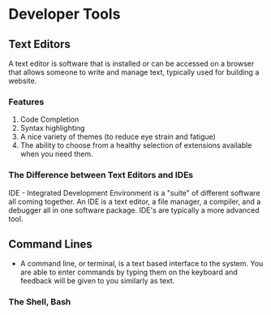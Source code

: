 # Developer Tools

## Text Editors

A text editor is software that is installed or can be accessed on a browser that allows someone to write and manage text, typically used for building a website.

### Features

1. Code Completion
1. Syntax highlighting
1. A nice variety of themes (to reduce eye strain and fatigue)
1. The ability to choose from a healthy selection of extensions available when you need them.

### The Difference between Text Editors and IDEs

IDE - Integrated Development Environment is a "suite" of different software all coming together. An IDE is a text editor, a file manager, a compiler, and a debugger all in one software package. IDE's are typically a more advanced tool.

## Command Lines

- A command line, or terminal, is a text based interface to the system. You are able to enter commands by typing them on the keyboard and feedback will be given to you similarly as text.

### The Shell, Bash



